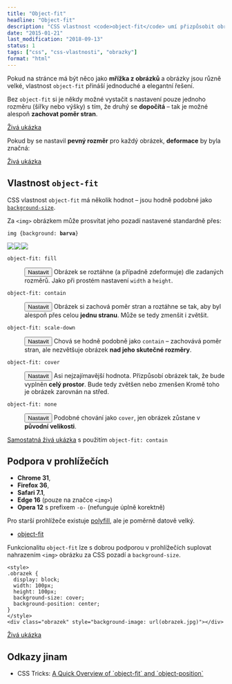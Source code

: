 ```yaml
---
title: "Object-fit"
headline: "Object-fit"
description: "CSS vlastnost <code>object-fit</code> umí přizpůsobit obrázek pevné velikosti."
date: "2015-01-21"
last_modification: "2018-09-13"
status: 1
tags: ["css", "css-vlastnosti", "obrazky"]
format: "html"
---
```


<p>Pokud na stránce má být něco jako <b>mřížka z obrázků</b> a obrázky jsou různě velké, vlastnost <code>object-fit</code> přináší jednoduché a elegantní řešení.</p>

<p>Bez <code>object-fit</code> si je někdy možné vystačit s nastavení pouze jednoho rozměru (šířky nebo výšky) s tím, že druhý se <b>dopočítá</b> – tak je možné alespoň <b>zachovat poměr stran</b>.</p>

<p><a href="http://kod.djpw.cz/dmoc">Živá ukázka</a></p>




<p>Pokud by se nastavil <b>pevný rozměr</b> pro každý obrázek, <b>deformace</b> by byla značná:</p>

<p><a href="http://kod.djpw.cz/emoc">Živá ukázka</a></p>
<!-- http://kod.djpw.cz/cmoc -->




<h2 id="vlastnost">Vlastnost <code>object-fit</code></h2>

<p>CSS vlastnost <code>object-fit</code> má několik hodnot – jsou hodně podobné jako <a href="/obrazkove-pozadi"><code>background-size</code></a>.</p>

<p>Za <code>&lt;img></code> obrázkem může prosvítat jeho pozadí nastavené standardně přes:</p>

<pre><code>img {background: <b>barva</b>}</code></pre>

<div class="live no-source">
  <script>
    function objectFit(hodnota) {
      var styl = ".obrazky img {object-fit: " + hodnota + "; -o-object-fit: " + hodnota + "; width: 180px; height: 150px}";
      document.getElementById("obrazky").innerHTML = styl;
    }
  </script>
  <style>
    .obrazky {overflow: hidden}
    .obrazky img {float: left; background: #efefef; outline: 1px solid #fff}
  </style>
  <style id="obrazky">    
    
  </style>
  <div class="obrazky">
    <img src="http://kod.djpw.cz/i/100x200">
    <img src="http://kod.djpw.cz/i/200x150">
    <img src="http://kod.djpw.cz/i/100x100">
  </div>
</div>

<dl>
  <dt id="fill"><code>object-fit: fill</code></dt> 
  <dd>
    <p><button onclick="objectFit('fill')">Nastavit</button> Obrázek se roztáhne (a případně zdeformuje) dle zadaných rozměrů. Jako při prostém nastavení <code>width</code> a <code>height</code>.</p>
    
  </dd>
  
  <dt id="contain"><code>object-fit: contain</code></dt>  
  <dd>
    <p><button onclick="objectFit('contain')">Nastavit</button> Obrázek si zachová poměr stran a roztáhne se tak, aby byl alespoň přes celou <b>jednu stranu</b>. Může se tedy zmenšit i zvětšit.</p>
  </dd> 
  
  <dt id="scale-down"><code>object-fit: scale-down</code></dt>  
  <dd>
    <p><button onclick="objectFit('scale-down')">Nastavit</button> Chová se hodně podobně jako <code>contain</code> – zachovává poměr stran, ale nezvětšuje obrázek <b>nad jeho skutečné rozměry</b>.</p>
  </dd>   
  
  <dt id="cover"><code>object-fit: cover</code></dt>  
  <dd>
    <p><button onclick="objectFit('cover')">Nastavit</button> Asi nejzajímavější hodnota. Přizpůsobí obrázek tak, že bude vyplněn <b>celý prostor</b>. Bude tedy zvětšen nebo zmenšen Kromě toho je obrázek zarovnán na střed.</p>
  </dd>   
  
  <dt id="none"><code>object-fit: none</code></dt>  
  <dd>
    <p><button onclick="objectFit('none')">Nastavit</button> Podobné chování jako <code>cover</code>, jen obrázek zůstane v <b>původní velikosti</b>.</p>
  </dd>     
</dl>

<p><a href="http://kod.djpw.cz/amoc">Samostatná živá ukázka</a> s použitím <code>object-fit: contain</code></p>


<h2 id="podpora">Podpora v prohlížečích</h2>

<ul>
  <li><b>Chrome 31</b>,</li>
  <li><b>Firefox 36</b>,</li>
  <li><b>Safari 7.1</b>,</li>
  <li><b>Edge 16</b> (pouze na značce <code>&lt;img></code>)</li>
  <li><b>Opera 12</b> s prefixem <code>-o-</code> (nefunguje úplně korektně)</li>
</ul>

<p>Pro starší prohlížeče existuje <a href="/polyfill">polyfill</a>, ale je poměrně datově velký.</p>

<div class="external-content">
  <ul>
    <li><a href="https://github.com/anselmh/object-fit">object-fit</a></li>
  </ul>
</div>

<p>Funkcionalitu <code>object-fit</code> lze s dobrou podporou v prohlížečích suplovat nahrazením <code>&lt;img></code> obrázku za CSS pozadí a <code>background-size</code>.</p>

<pre><code>&lt;style>
.obrazek {
  display: block;
  width: 100px;
  height: 100px;
  background-size: cover;
  background-position: center;
}
&lt;/style>
&lt;div class="obrazek" style="background-image: url(obrazek.jpg)">&lt;/div></code></pre>



<p><a href="http://kod.djpw.cz/fmoc">Živá ukázka</a></p>

<h2 id="odkazy">Odkazy jinam</h2>

<ul>
  <li>CSS Tricks: <a href="https://css-tricks.com/on-object-fit-and-object-position/">A Quick Overview of `object-fit` and `object-position`</a></li>
</ul>

<!--
<h2 id="bez">Řešení bez <code>object-fit</code></h2>

-i-l-u-s-t-r-a-c-e: http://kod.djpw.cz/gsjb
-->